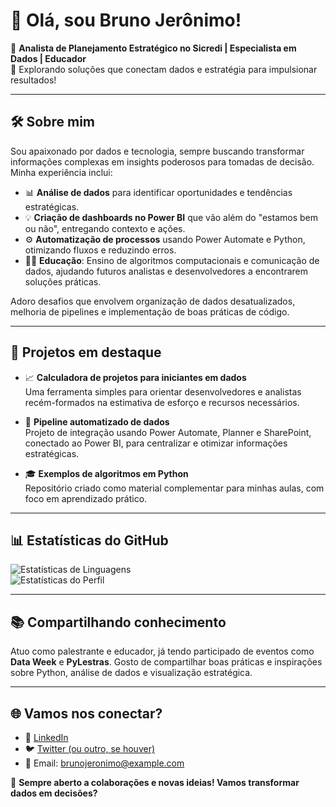 # 👋 Olá, sou Bruno Jerônimo!  

🎯 **Analista de Planejamento Estratégico no Sicredi | Especialista em Dados | Educador**  
🚀 Explorando soluções que conectam dados e estratégia para impulsionar resultados!

---

## 🛠️ Sobre mim  
Sou apaixonado por dados e tecnologia, sempre buscando transformar informações complexas em insights poderosos para tomadas de decisão. Minha experiência inclui:  
- 📊 **Análise de dados** para identificar oportunidades e tendências estratégicas.  
- 💡 **Criação de dashboards no Power BI** que vão além do "estamos bem ou não", entregando contexto e ações.  
- ⚙️ **Automatização de processos** usando Power Automate e Python, otimizando fluxos e reduzindo erros.  
- 👨‍🏫 **Educação**: Ensino de algoritmos computacionais e comunicação de dados, ajudando futuros analistas e desenvolvedores a encontrarem soluções práticas.  

Adoro desafios que envolvem organização de dados desatualizados, melhoria de pipelines e implementação de boas práticas de código.

---

## 🚀 Projetos em destaque  
- 📈 **Calculadora de projetos para iniciantes em dados**  
  Uma ferramenta simples para orientar desenvolvedores e analistas recém-formados na estimativa de esforço e recursos necessários.  

- 🔄 **Pipeline automatizado de dados**  
  Projeto de integração usando Power Automate, Planner e SharePoint, conectado ao Power BI, para centralizar e otimizar informações estratégicas.

- 🎓 **Exemplos de algoritmos em Python**  
  Repositório criado como material complementar para minhas aulas, com foco em aprendizado prático.

---

## 📊 Estatísticas do GitHub  
![Estatísticas de Linguagens](https://github-readme-stats.vercel.app/api/top-langs/?username=obrunojeronimob&layout=compact&theme=radical)  
![Estatísticas do Perfil](https://github-readme-stats.vercel.app/api?username=obrunojeronimo&show_icons=true&theme=radical)

---

## 📚 Compartilhando conhecimento  
Atuo como palestrante e educador, já tendo participado de eventos como **Data Week** e **PyLestras**. Gosto de compartilhar boas práticas e inspirações sobre Python, análise de dados e visualização estratégica.  

---

## 🌐 Vamos nos conectar?  
- 💼 [LinkedIn](https://www.linkedin.com/in/brunojeronimo/)  
- 🐦 [Twitter (ou outro, se houver)](https://twitter.com/...)  
- 📧 Email: brunojeronimo@example.com  

🎉 **Sempre aberto a colaborações e novas ideias! Vamos transformar dados em decisões?**
